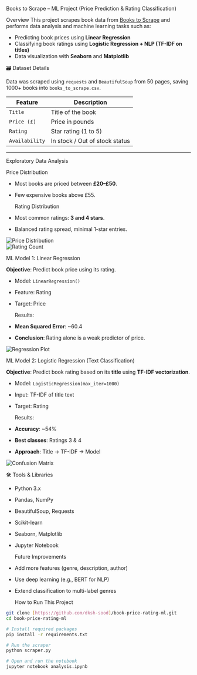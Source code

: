   Books to Scrape – ML Project (Price Prediction & Rating Classification)

  Overview
This project scrapes book data from [Books to Scrape](https://books.toscrape.com/) and performs data analysis and machine learning tasks such as:

-  Predicting book prices using **Linear Regression**
-  Classifying book ratings using **Logistic Regression + NLP (TF-IDF on titles)**
-  Data visualization with **Seaborn** and **Matplotlib**



 🗃 Dataset Details

Data was scraped using `requests` and `BeautifulSoup` from 50 pages, saving 1000+ books into `books_to_scrape.csv`.

| Feature       | Description                      |
|---------------|----------------------------------|
| `Title`       | Title of the book                |
| `Price (£)`   | Price in pounds                  |
| `Rating`      | Star rating (1 to 5)             |
| `Availability`| In stock / Out of stock status   |

---

  Exploratory Data Analysis

  Price Distribution
- Most books are priced between **£20–£50**.
- Few expensive books above £55.

  Rating Distribution
- Most common ratings: **3 and 4 stars**.
- Balanced rating spread, minimal 1-star entries.

![Price Distribution](images/price_distribution.png)  
![Rating Count](images/rating_count.png)



  ML Model 1: Linear Regression

**Objective**: Predict book price using its rating.

- Model: `LinearRegression()`
- Feature: Rating
- Target: Price

  Results:
- **Mean Squared Error**: ~60.4
- **Conclusion**: Rating alone is a weak predictor of price.

![Regression Plot](images/price_vs_rating_regression.png)



  ML Model 2: Logistic Regression (Text Classification)

**Objective**: Predict book rating based on its **title** using **TF-IDF vectorization**.

- Model: `LogisticRegression(max_iter=1000)`
- Input: TF-IDF of title text
- Target: Rating

  Results:
- **Accuracy**: ~54%
- **Best classes**: Ratings 3 & 4
- **Approach**: Title → TF-IDF → Model

![Confusion Matrix](images/confusion_matrix.png)



 🛠 Tools & Libraries

- Python 3.x
- Pandas, NumPy
- BeautifulSoup, Requests
- Scikit-learn
- Seaborn, Matplotlib
- Jupyter Notebook



  Future Improvements

- Add more features (genre, description, author)
- Use deep learning (e.g., BERT for NLP)
- Extend classification to multi-label genres



  How to Run This Project

```bash
git clone [https://github.com/dksh-sood]/book-price-rating-ml.git
cd book-price-rating-ml

# Install required packages
pip install -r requirements.txt

# Run the scraper
python scraper.py

# Open and run the notebook
jupyter notebook analysis.ipynb

